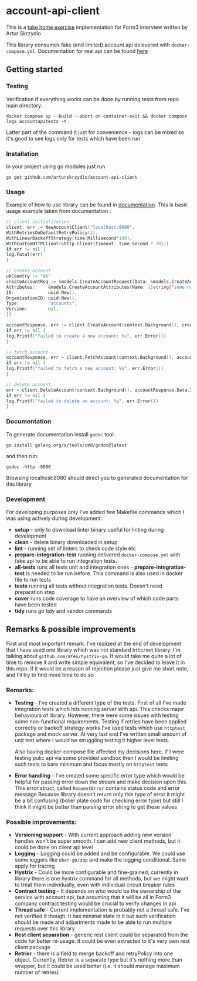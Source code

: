 # account-api-client

This is a [take home exercise](https://github.com/form3tech-oss/interview-accountapi/blob/master/README.md)
implementation for Form3 interview written by Artur Skrzydlo

This library consumes fake (and limited) account api delevered with `docker-compose.yml`. Documentation for real api can
be found [here](https://www.api-docs.form3.tech/api/tutorials/getting-started/create-an-account)

## Getting started

### Testing

Verification if everything works can be done by running tests from repo main directory:

```shell
docker compose up --build --abort-on-container-exit && docker compose logs accountapitests -t
```

Latter part of the command it just for convenience - logs can be mixed so it's good to see logs only for tests which
have been run

### Installation

In your project using go modules just run

```shell
go get github.com/arturskrzydlo/account-api-client
```

### Usage

Example of how to use library can be found in [documentation](#documentation).
This is basic usage example taken from documentation :

```go
// client initialization
client, err := NewAccountClient("localhost:8080",
WithRetriesOnDefaultRetryPolicy(3),
WithLinearBackoffStrategy(time.Millisecond*100),
WithCustomHTTPClient(&http.Client{Timeout: time.Second * 20}))
if err != nil {
log.Fatal(err)
}

// create account
ukCountry := "UK"
createAccountReq := &models.CreateAccountRequest{Data: &models.CreateAccountData{
Attributes:     &models.CreateAccountAttributes{Name: []string{"some name"}, Country: &ukCountry},
ID:             uuid.New(),
OrganisationID: uuid.New(),
Type:           "accounts",
Version:        nil,
}}

accountResponse, err := client.CreateAccount(context.Background(), createAccountReq)
if err != nil {
log.Printf("failed to create a new account: %s", err.Error())
}

// fetch account
accountResponse, err = client.FetchAccount(context.Background(), accountResponse.Data.ID)
if err != nil {
log.Printf("failed to fetch a new account: %s", err.Error())
}

// delete account
err = client.DeleteAccount(context.Background(), accountResponse.Data.ID, accountResponse.Data.Version)
if err != nil {
log.Printf("failed to delete an account: %s", err.Error())
}
```

### Documentation

To generate documentation install `godoc` tool:

```shell
go install golang.org/x/tools/cmd/godoc@latest
```

and then run:

```shell
godoc -http :8080 
```

Browsing localhost:8080 should direct you to generated documentation for this library

### Development

For developing purposes only I've added few Makefile commands which I was using actively during development:

* **setup** - only to download linter binary useful for linting during development
* **clean** - delete binary downloaded in setup
* **lint** - running set of linters to check code style etc
* **prepare-integration-test** running delivered `docker-compose.yml` with fake api to be able to run integration tests.
* **all-tests** runs all tests unit and integration ones - **prepare-integration-test** is needed to be run before. This
  command is also used in docker file to run tests
* **tests** running all tests without integration tests. Doesn't need preparation step
* **cover** runs code coverage to have an overview of which code parts have been tested
* **tidy** runs go tidy and vendor commands

## Remarks & possible improvements

First and most important remark. I've realized at the end of development that I have used one library which was not
standard `http/net` library.
I'm talking about `github.com/afex/hystrix-go`. It would take me quite a lot of time to remove it and write simple
equivalent, so I've decided to leave it in this repo.
If it would be a reason of rejection please just give me short note, and I'll try to find more time to do so

### Remarks:

* **Testing** - I've created a different type of the tests. First of all I've made integration tests which hits running
  server with api. This checks major behaviours of library.
  However, there were some issues with testing some non-functional requirements. Testing if retries have been applied
  correctly or backoff strategy works I've used tests which use `httptest` package
  and mock server. At very last end I've written small amount of unit test where I would be struggling testing it higher
  level tests.

  Also having docker-compose file affected my decisions here. If I were testing pulic api via some provided sandbox then
  I would be limiting such tests to bare minimum and focus mostly on `httptest` tests
* **Error handling** - I've created some specific error type which would be helpful for passing error down the stream
  and make decision upon this. This error struct, called `RequestError` contains status code and error message
  Because library doesn't return only this type of error it might be a bit confusing (bolier plate code for checking
  error type) but still I think it might be better than parsing error string to get these values

### Possible improvements:

* **Versioning support** - With current approach adding new version handles won't be super smooth. I can add new client
  methods, but it could be done on client api level
* **Logging** - Logging could be added and be configurable. We could use some loggers like `uber-go/zap` and make the
  logging conditional. Same apply for tracing
* **Hystrix** - Could be more configurable and fine-grained, currently in library there is one hystrix command for all
  methods, but we might want to treat them individually, even with individual circuit breaker rules
* **Contract testing** - It depends on who would be the ownership of the service with account api, but assuming that it
  will be all in Form3 company contract testing would be crucial to verify changes in api
* **Thread safe** - Current implementation is probably not a thread safe. I've not verified it though. It has minimal
  state in it but such verification should be made and adjustments made to be able to run multiple requests over this
  library
* **Rest client separation** - generic rest client could be separated from the code for better re-usage. It could be
  even extracted to it's very own rest client package
* **Retrier** - there is a field to merge backoff and retryPolicy into one object. Currently, Retrier is a separate type
  but it's nothing more than wrapper, but it could be used better (i.e. it should manage maximum number of retries)


